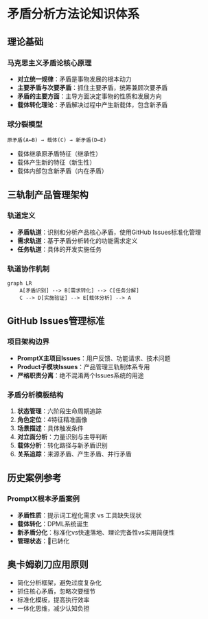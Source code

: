 # 矛盾分析方法论知识体系

## 理论基础

### 马克思主义矛盾论核心原理
- **对立统一规律**：矛盾是事物发展的根本动力
- **主要矛盾与次要矛盾**：抓住主要矛盾，统筹兼顾次要矛盾
- **矛盾的主要方面**：主导方面决定事物的性质和发展方向
- **载体转化理论**：矛盾解决过程中产生新载体，包含新矛盾

### 球分裂模型
```
原矛盾(A↔B) → 载体(C) → 新矛盾(D↔E)
```
- 载体继承原矛盾特征（继承性）
- 载体产生新的特征（新生性）
- 载体内部包含新矛盾（内在矛盾）

## 三轨制产品管理架构

### 轨道定义
- **矛盾轨道**：识别和分析产品核心矛盾，使用GitHub Issues标准化管理
- **需求轨道**：基于矛盾分析转化的功能需求定义
- **任务轨道**：具体的开发实施任务

### 轨道协作机制
```mermaid
graph LR
    A[矛盾识别] --> B[需求转化] --> C[任务分解]
    C --> D[实施验证] --> E[载体分析] --> A
```

## GitHub Issues管理标准

### 项目架构边界
- **PromptX主项目Issues**：用户反馈、功能请求、技术问题
- **Product子模块Issues**：产品管理三轨制体系专用
- **严格职责分离**：绝不混淆两个Issues系统的用途

### 矛盾分析模板结构
1. **状态管理**：六阶段生命周期追踪
2. **角色定位**：4特征精准画像  
3. **场景描述**：具体触发条件
4. **对立面分析**：力量识别与主导判断
5. **载体分析**：转化路径与新矛盾识别
6. **关系追踪**：来源矛盾、产生矛盾、并行矛盾

## 历史案例参考

### PromptX根本矛盾案例
- **矛盾性质**：提示词工程化需求 vs 工具缺失现状
- **载体转化**：DPML系统诞生
- **新矛盾分化**：标准化vs快速落地、理论完备性vs实用简便性
- **管理状态**：🔄已转化

## 奥卡姆剃刀应用原则
- 简化分析框架，避免过度复杂化
- 抓住核心矛盾，忽略次要细节
- 标准化模板，提高执行效率
- 一体化思维，减少认知负担